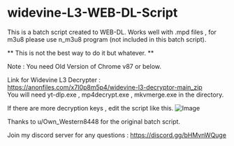 # widevine-L3-WEB-DL-Script
This is a batch script created to WEB-DL.
Works well with .mpd files , for m3u8 please use n_m3u8 program (not included in this batch script).

** This is not the best way to do it but whatever. **

Note : You need Old Version of Chrome v87 or below.  

Link for Widevine L3 Decrypter : https://anonfiles.com/x7I0p8m5p4/widevine-l3-decryptor-main_zip  
You will need yt-dlp.exe , mp4decrypt.exe , mkvmerge.exe in the directory. 

If there are more decryption keys , edit the script like this.
![Image](https://i.imgur.com/aVp9Zwn.png)

Thanks to u/Own_Western8448 for the original batch script.  

Join my discord server for any questions : https://discord.gg/bHMvnWQuge
